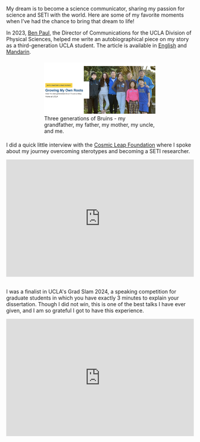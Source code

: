 My dream is to become a science communicator, sharing my passion for science and SETI with the world. Here are some of my favorite moments when I’ve had the chance to bring that dream to life!

In 2023, [Ben Paul,](https://physicalsciences.ucla.edu/person/benjamin-paul/) the Director of Communications for the UCLA Division of Physical Sciences, helped me write an autobiographical piece on my story as a third-generation UCLA student. The article is available in [English](https://physicalsciences.ucla.edu/three-generations-of-bruins/) and [Mandarin](https://physicalsciences.ucla.edu/%e5%9c%a8%e8%87%aa%e5%b7%b1%e7%9a%84%e6%a0%b9%e4%b8%8a%e8%8c%81%e5%a3%ae%e6%88%90%e9%95%bf/).

<figure style="display: block; margin: 20px auto; width: 300px;">
  <img src="/assets/img/growingmyownroots.png" alt="Three generations of Bruins - my grandfather, my father, and me." width="300">
  <figcaption>Three generations of Bruins - my grandfather, my father, my mother, my uncle, and me.</figcaption>
</figure>

I did a quick little interview with the [Cosmic Leap Foundation](https://www.cosmic-leap.org/) where I spoke about my journey overcoming sterotypes and becoming a SETI researcher.

<div style="display: flex; justify-content: center;">
    <iframe 
        width="560" 
        height="315"
        src="https://www.youtube.com/embed/ndy9ARkiUCg"
        title="Cosmic Career Chat with Megan Grace Li"
        frameborder="0"
        allow="accelerometer; autoplay; clipboard-write; encrypted-media; gyroscope; picture-in-picture"
        allowfullscreen>
    </iframe>
</div>

<br>

I was a finalist in UCLA's Grad Slam 2024, a speaking competition for graduate students in which you have exactly 3 minutes to explain your dissertation. Though I did not win, this is one of the best talks I have ever given, and I am so grateful I got to have this experience.

<div style="display: flex; justify-content: center;">
    <iframe 
        width="560" 
        height="315"
        src="https://www.youtube.com/embed/SH6VolQZjGU?list=PLfGuwpKK-zOL7-Mzkkf6-ojr-CmhLQpaO"
        title="UCLA Grad Slam 2024 - Megan Grace Li"
        frameborder="0"
        allow="accelerometer; autoplay; clipboard-write; encrypted-media; gyroscope; picture-in-picture"
        allowfullscreen>
    </iframe>
</div>